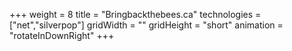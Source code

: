 +++
weight = 8
title = "Bringbackthebees.ca"
technologies = ["net","silverpop"]
gridWidth = ""
gridHeight = "short"
animation = "rotateInDownRight"
+++

